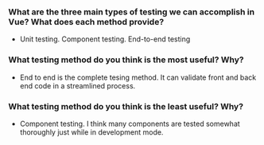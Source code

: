 ### What are the three main types of testing we can accomplish in Vue? What does each method provide?
- Unit testing. Component testing. End-to-end testing

### What testing method do you think is the most useful? Why?
- End to end is the complete tesing method. It can validate front and back end code in a streamlined process.

### What testing method do you think is the least useful? Why?
- Component testing. I think many components are tested somewhat thoroughly just while in development mode. 